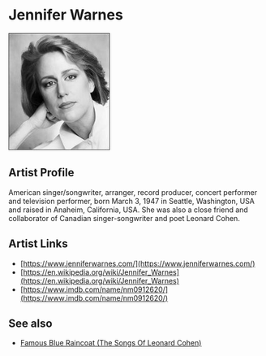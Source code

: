 # Jennifer Warnes

![](../../assets/artists/Jennifer_Warnes.png)

## Artist Profile

American singer/songwriter, arranger, record producer, concert performer and television performer, born March 3, 1947 in Seattle, Washington, USA and raised in Anaheim, California, USA. She was also a close friend and collaborator of Canadian singer-songwriter and poet Leonard Cohen.

## Artist Links

- [https://www.jenniferwarnes.com/](https://www.jenniferwarnes.com/)
- [https://en.wikipedia.org/wiki/Jennifer_Warnes](https://en.wikipedia.org/wiki/Jennifer_Warnes)
- [https://www.imdb.com/name/nm0912620/](https://www.imdb.com/name/nm0912620/)


## See also

- [Famous Blue Raincoat (The Songs Of Leonard Cohen)](Famous_Blue_Raincoat_The_Songs_Of_Leonard_Cohen.md)
